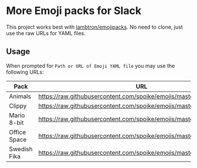 # More Emoji packs for Slack

This project works best with [lambtron/emojipacks][]. No need to clone, just use
the raw URLs for YAML files.

## Usage

When prompted for `Path or URL of Emoji YAML file` you may use the following
URLs:

| Pack         | URL                                                                     |
| ------------ | ----------------------------------------------------------------------- |
| Animals      | https://raw.githubusercontent.com/spoike/emojis/master/animals.yaml     |
| Clippy       | https://raw.githubusercontent.com/spoike/emojis/master/clippy.yaml      |
| Mario 8-bit  | https://raw.githubusercontent.com/spoike/emojis/master/mario-8bit.yaml  |
| Office Space | https://raw.githubusercontent.com/spoike/emojis/master/officespace.yaml |
| Swedish Fika | https://raw.githubusercontent.com/spoike/emojis/master/fika.yaml        |

[lambtron/emojipacks]: https://github.com/lambtron/emojipacks
